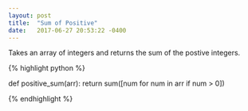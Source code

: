 ```yaml
---
layout: post
title:  "Sum of Positive"
date:   2017-06-27 20:53:22 -0400
---
```

 Takes an array of integers and returns the sum of the postive integers.

{% highlight python %}

def positive_sum(arr):
    return sum([num for num in arr if num > 0])

{% endhighlight %}
